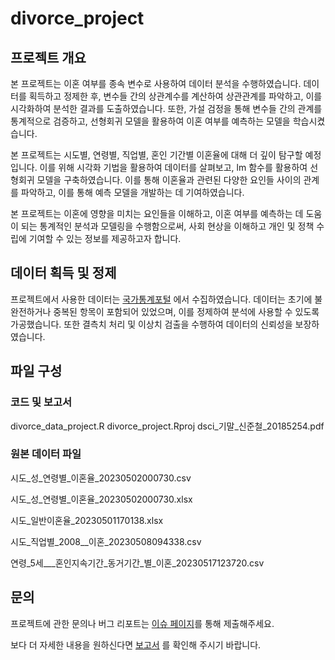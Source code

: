 # divorce_project

## 프로젝트 개요

본 프로젝트는 이혼 여부를 종속 변수로 사용하여 데이터 분석을 수행하였습니다. 데이터를 획득하고 정제한 후, 변수들 간의 상관계수를 계산하여 상관관계를 파악하고, 이를 시각화하여 분석한 결과를 도출하였습니다. 또한, 가설 검정을 통해 변수들 간의 관계를 통계적으로 검증하고, 선형회귀 모델을 활용하여 이혼 여부를 예측하는 모델을 학습시켰습니다.

본 프로젝트는 시도별, 연령별, 직업별, 혼인 기간별 이혼율에 대해 더 깊이 탐구할 예정입니다. 이를 위해 시각화 기법을 활용하여 데이터를 살펴보고, lm 함수를 활용하여 선형회귀 모델을 구축하였습니다. 이를 통해 이혼율과 관련된 다양한 요인들 사이의 관계를 파악하고, 이를 통해 예측 모델을 개발하는 데 기여하였습니다.

본 프로젝트는 이혼에 영향을 미치는 요인들을 이해하고, 이혼 여부를 예측하는 데 도움이 되는 통계적인 분석과 모델링을 수행함으로써, 사회 현상을 이해하고 개인 및 정책 수립에 기여할 수 있는 정보를 제공하고자 합니다.


## 데이터 획득 및 정제

프로젝트에서 사용한 데이터는 [국가통계포털](https://kosis.kr/index/index.do)
에서 수집하였습니다. 데이터는 초기에 불완전하거나 중복된 항목이 포함되어 있었으며, 이를 정제하여 분석에 사용할 수 있도록 가공했습니다. 또한 결측치 처리 및 이상치 검출을 수행하여 데이터의 신뢰성을 보장하였습니다.


## 파일 구성

### 코드 및 보고서
  divorce_data_project.R
  divorce_project.Rproj
  dsci_기말_신준철_20185254.pdf

### 원본 데이터 파일
  시도_성_연령별_이혼율_20230502000730.csv
  
  시도_성_연령별_이혼율_20230502000730.xlsx
  
  시도_일반이혼율_20230501170138.xlsx
  
  시도_직업별_2008__이혼_20230508094338.csv
  
  연령_5세___혼인지속기간_동거기간_별_이혼_20230517123720.csv


## 문의
프로젝트에 관한 문의나 버그 리포트는 [이슈 페이지](https://github.com/auspicious0/divorce_project/divorce_project/issues)를 통해 제출해주세요.

보다 더 자세한 내용을 원하신다면 [보고서](https://github.com/auspicious0/divorce_project/files/12496139/dsci_._._20185254.2.pdf) 를 확인해 주시기 바랍니다.
